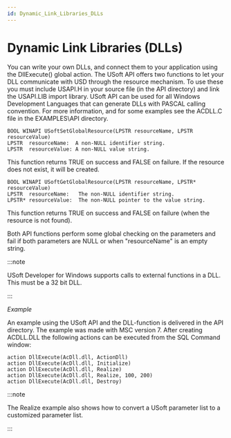```yaml
---
id: Dynamic_Link_Libraries_DLLs
---
```


# Dynamic Link Libraries (DLLs)

You can write your own DLLs, and connect them to your application using the DllExecute() global action. The USoft API offers two functions to let your DLL communicate with USD through the resource mechanism. To use these you must include USAPI.H in your source file (in the API directory) and link the USAPI.LIB import library. USoft API can be used for all Windows Development Languages that can generate DLLs with PASCAL calling convention. For more information, and for some examples see the ACDLL.C file in the EXAMPLES\\API directory.

```
BOOL WINAPI USoftSetGlobalResource(LPSTR resourceName, LPSTR resourceValue)
LPSTR  resourceName:  A non-NULL identifier string.
LPSTR  resourceValue: A non-NULL value string.

```

This function returns TRUE on success and FALSE on failure. If the resource does not exist, it will be created.

```
BOOL WINAPI USoftGetGlobalResource(LPSTR resourceName, LPSTR* resourceValue)
LPSTR  resourceName:   The non-NULL identifier string.
LPSTR* resourceValue:  The non-NULL pointer to the value string.

```

This function returns TRUE on success and FALSE on failure (when the resource is not found).

Both API functions perform some global checking on the parameters and fail if both parameters are NULL or when "resourceName" is an empty string.


:::note

USoft Developer for Windows supports calls to external functions in a DLL. This must be a 32 bit DLL.

:::

*Example*

An example using the USoft API and the DLL-function is delivered in the API directory. The example was made with MSC version 7. After creating ACDLL.DLL the following actions can be executed from the SQL Command window:

```
action DllExecute(AcDll.dll, ActionDll)
action DllExecute(AcDll.dll, Initialize)
action DllExecute(AcDll.dll, Realize)
action DllExecute(AcDll.dll, Realize, 100, 200)
action DllExecute(AcDll.dll, Destroy)

```


:::note

The Realize example also shows how to convert a USoft parameter list to a customized parameter list.

:::
